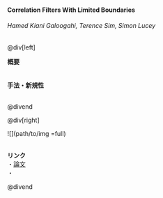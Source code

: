#### Correlation Filters With Limited Boundaries
###### Hamed Kiani Galoogahi, Terence Sim, Simon Lucey

@div[left]

__概要__<br>
<br>
<br>
__手法・新規性__<br>
<br>


@divend

@div[right]

![](path/to/img =full)<br>
<br>

__リンク__<br>
・[論文](https://www.cv-foundation.org/openaccess/content_cvpr_2015/papers/Galoogahi_Correlation_Filters_With_2015_CVPR_paper.pdf)<br>
・[](url)<br>

@divend